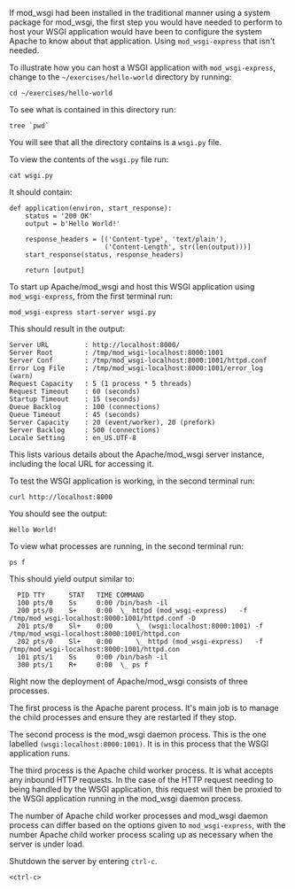 If mod_wsgi had been installed in the traditional manner using a system package for mod_wsgi, the first step you would have needed to perform to host your WSGI application would have been to configure the system Apache to know about that application. Using ``mod_wsgi-express`` that isn't needed.

To illustrate how you can host a WSGI application with ``mod_wsgi-express``, change to the ``~/exercises/hello-world`` directory by running:

```execute
cd ~/exercises/hello-world
```

To see what is contained in this directory run:

```execute
tree `pwd`
```

You will see that all the directory contains is a ``wsgi.py`` file.

To view the contents of the ``wsgi.py`` file run:

```execute
cat wsgi.py
```

It should contain:

```
def application(environ, start_response):
    status = '200 OK'
    output = b'Hello World!'

    response_headers = [('Content-type', 'text/plain'),
                        ('Content-Length', str(len(output)))]
    start_response(status, response_headers)

    return [output]
```

To start up Apache/mod_wsgi and host this WSGI application using ``mod_wsgi-express``, from the first terminal run:

```execute-1
mod_wsgi-express start-server wsgi.py
```

This should result in the output:

```
Server URL         : http://localhost:8000/
Server Root        : /tmp/mod_wsgi-localhost:8000:1001
Server Conf        : /tmp/mod_wsgi-localhost:8000:1001/httpd.conf
Error Log File     : /tmp/mod_wsgi-localhost:8000:1001/error_log (warn)
Request Capacity   : 5 (1 process * 5 threads)
Request Timeout    : 60 (seconds)
Startup Timeout    : 15 (seconds)
Queue Backlog      : 100 (connections)
Queue Timeout      : 45 (seconds)
Server Capacity    : 20 (event/worker), 20 (prefork)
Server Backlog     : 500 (connections)
Locale Setting     : en_US.UTF-8
```

This lists various details about the Apache/mod_wsgi server instance, including the local URL for accessing it.

To test the WSGI application is working, in the second terminal run:

```execute-2
curl http://localhost:8000
```

You should see the output:

```
Hello World!
```

To view what processes are running, in the second terminal run:

```execute-2
ps f
```

This should yield output similar to:

```
  PID TTY      STAT   TIME COMMAND
  100 pts/0    Ss     0:00 /bin/bash -il
  200 pts/0    S+     0:00  \_ httpd (mod_wsgi-express)   -f /tmp/mod_wsgi-localhost:8000:1001/httpd.conf -D
  201 pts/0    Sl+    0:00      \_ (wsgi:localhost:8000:1001) -f /tmp/mod_wsgi-localhost:8000:1001/httpd.con
  202 pts/0    Sl+    0:00      \_ httpd (mod_wsgi-express)   -f /tmp/mod_wsgi-localhost:8000:1001/httpd.con
  101 pts/1    Ss     0:00 /bin/bash -il
  300 pts/1    R+     0:00  \_ ps f
```

Right now the deployment of Apache/mod_wsgi consists of three processes.

The first process is the Apache parent process. It's main job is to manage the child processes and ensure they are restarted if they stop.

The second process is the mod_wsgi daemon process. This is the one labelled ``(wsgi:localhost:8000:1001)``. It is in this process that the WSGI application runs.

The third process is the Apache child worker process. It is what accepts any inbound HTTP requests. In the case of the HTTP request needing to being handled by the WSGI application, this request will then be proxied to the WSGI application running in the mod_wsgi daemon process.

The number of Apache child worker processes and mod_wsgi daemon process can differ based on the options given to ``mod_wsgi-express``, with the number Apache child worker process scaling up as necessary when the server is under load.

Shutdown the server by entering ``ctrl-c``.

```execute-1
<ctrl-c>
```